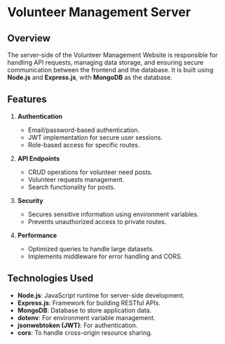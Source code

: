 # Volunteer Management Server

## Overview

The server-side of the Volunteer Management Website is responsible for handling API requests, managing data storage, and ensuring secure communication between the frontend and the database. It is built using **Node.js** and **Express.js**, with **MongoDB** as the database.

## Features

1. **Authentication**

   - Email/password-based authentication.
   - JWT implementation for secure user sessions.
   - Role-based access for specific routes.

2. **API Endpoints**

   - CRUD operations for volunteer need posts.
   - Volunteer requests management.
   - Search functionality for posts.

3. **Security**

   - Secures sensitive information using environment variables.
   - Prevents unauthorized access to private routes.

4. **Performance**
   - Optimized queries to handle large datasets.
   - Implements middleware for error handling and CORS.

## Technologies Used

- **Node.js**: JavaScript runtime for server-side development.
- **Express.js**: Framework for building RESTful APIs.
- **MongoDB**: Database to store application data.
- **dotenv**: For environment variable management.
- **jsonwebtoken (JWT)**: For authentication.
- **cors**: To handle cross-origin resource sharing.
